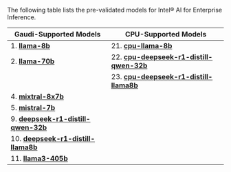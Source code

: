 The following table lists the pre-validated models for Intel® AI for Enterprise Inference.      


| **Gaudi-Supported Models**                                                                 | **CPU-Supported Models**                                                                 |
|---------------------------------------------------------------------------------------------|-------------------------------------------------------------------------------------------|
| 1. [**llama-8b**](https://huggingface.co/meta-llama/Llama-3.1-8B-Instruct)                  | 21. [**cpu-llama-8b**](https://huggingface.co/meta-llama/Llama-3.1-8B-Instruct) |
| 2. [**llama-70b**](https://huggingface.co/meta-llama/Llama-3.1-70B-Instruct)                | 22. [**cpu-deepseek-r1-distill-qwen-32b**](https://huggingface.co/deepseek-ai/DeepSeek-R1-Distill-Qwen-32B) |
|           | 23. [**cpu-deepseek-r1-distill-llama8b**](https://huggingface.co/deepseek-ai/DeepSeek-R1-Distill-Llama-8B) |
| 4. [**mixtral-8x7b**](https://huggingface.co/mistralai/Mixtral-8x7B-Instruct-v0.1)          |                                                                                           |
| 5. [**mistral-7b**](https://huggingface.co/mistralai/Mistral-7B-Instruct-v0.3)                                                                                                                                                                                                                             |
| 9. [**deepseek-r1-distill-qwen-32b**](https://huggingface.co/deepseek-ai/DeepSeek-R1-Distill-Qwen-32B) |                                                                                           |
| 10. [**deepseek-r1-distill-llama8b**](https://huggingface.co/deepseek-ai/DeepSeek-R1-Distill-Llama-8B) |                                                                                           |
| 11. [**llama3-405b**](https://huggingface.co/meta-llama/Llama-3.1-405B-Instruct)            |                                                                                           |